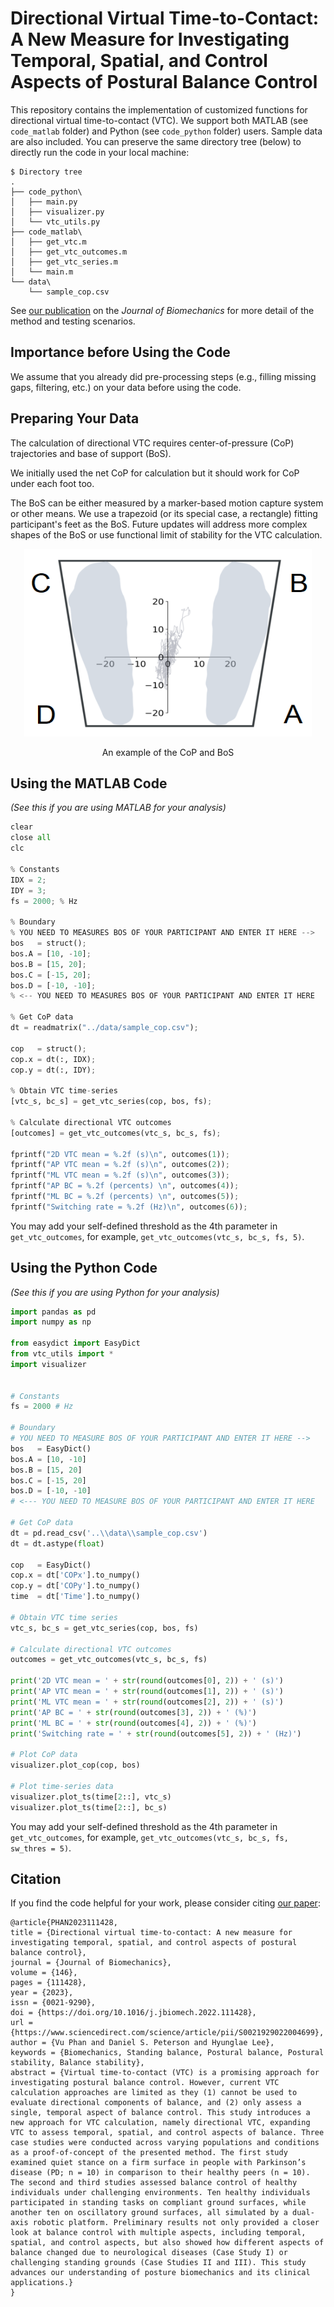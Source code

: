 # Directional Virtual Time-to-Contact: A New Measure for Investigating Temporal, Spatial, and Control Aspects of Postural Balance Control

This repository contains the implementation of customized functions for directional virtual time-to-contact (VTC). We support both MATLAB (see `code_matlab` folder) and Python (see `code_python` folder) users. Sample data are also included. You can preserve the same directory tree (below) to directly run the code in your local machine:

```
$ Directory tree
.
├── code_python\
│   ├── main.py
│   ├── visualizer.py
│   └── vtc_utils.py
├── code_matlab\
│   ├── get_vtc.m
│   ├── get_vtc_outcomes.m
│   ├── get_vtc_series.m
│   └── main.m
└── data\
    └── sample_cop.csv
```

See [our publication](https://www.sciencedirect.com/science/article/pii/S0021929022004699) on the *Journal of Biomechanics* for more detail of the method and testing scenarios. 

## Importance before Using the Code
We assume that you already did pre-processing steps (e.g., filling missing gaps, filtering, etc.) on your data before using the code. 

## Preparing Your Data
The calculation of directional VTC requires center-of-pressure (CoP) trajectories and base of support (BoS). 

We initially used the net CoP for calculation but it should work for CoP under each foot too. 

The BoS can be either measured by a marker-based motion capture system or other means. We use a trapezoid (or its special case, a rectangle) fitting participant's feet as the BoS. Future updates will address more complex shapes of the BoS or use functional limit of stability for the VTC calculation.

<p align="center">
  <img width="460" height="300" src="figures/cop_bos.png">
</p>

<p align="center">
  An example of the CoP and BoS
</p>

## Using the MATLAB Code
*(See this if you are using MATLAB for your analysis)*

```python
clear
close all
clc

% Constants
IDX = 2;
IDY = 3;
fs = 2000; % Hz

% Boundary
% YOU NEED TO MEASURES BOS OF YOUR PARTICIPANT AND ENTER IT HERE -->
bos   = struct();
bos.A = [10, -10];
bos.B = [15, 20];
bos.C = [-15, 20];
bos.D = [-10, -10];
% <-- YOU NEED TO MEASURES BOS OF YOUR PARTICIPANT AND ENTER IT HERE

% Get CoP data
dt = readmatrix("../data/sample_cop.csv");

cop   = struct();
cop.x = dt(:, IDX);
cop.y = dt(:, IDY);

% Obtain VTC time-series
[vtc_s, bc_s] = get_vtc_series(cop, bos, fs);

% Calculate directional VTC outcomes
[outcomes] = get_vtc_outcomes(vtc_s, bc_s, fs);

fprintf("2D VTC mean = %.2f (s)\n", outcomes(1));
fprintf("AP VTC mean = %.2f (s)\n", outcomes(2));
fprintf("ML VTC mean = %.2f (s)\n", outcomes(3));
fprintf("AP BC = %.2f (percents) \n", outcomes(4));
fprintf("ML BC = %.2f (percents) \n", outcomes(5));
fprintf("Switching rate = %.2f (Hz)\n", outcomes(6));
```

You may add your self-defined threshold as the 4th parameter in `get_vtc_outcomes`, for example, `get_vtc_outcomes(vtc_s, bc_s, fs, 5)`.


## Using the Python Code
*(See this if you are using Python for your analysis)*

```python
import pandas as pd 
import numpy as np 

from easydict import EasyDict
from vtc_utils import *
import visualizer


# Constants
fs = 2000 # Hz

# Boundary
# YOU NEED TO MEASURE BOS OF YOUR PARTICIPANT AND ENTER IT HERE -->
bos   = EasyDict()
bos.A = [10, -10]
bos.B = [15, 20]
bos.C = [-15, 20]
bos.D = [-10, -10]
# <--- YOU NEED TO MEASURE BOS OF YOUR PARTICIPANT AND ENTER IT HERE

# Get CoP data
dt = pd.read_csv('..\\data\\sample_cop.csv')
dt = dt.astype(float)

cop   = EasyDict()
cop.x = dt['COPx'].to_numpy()
cop.y = dt['COPy'].to_numpy()
time  = dt['Time'].to_numpy()

# Obtain VTC time series
vtc_s, bc_s = get_vtc_series(cop, bos, fs)

# Calculate directional VTC outcomes
outcomes = get_vtc_outcomes(vtc_s, bc_s, fs)

print('2D VTC mean = ' + str(round(outcomes[0], 2)) + ' (s)')
print('AP VTC mean = ' + str(round(outcomes[1], 2)) + ' (s)')
print('ML VTC mean = ' + str(round(outcomes[2], 2)) + ' (s)')
print('AP BC = ' + str(round(outcomes[3], 2)) + ' (%)')
print('ML BC = ' + str(round(outcomes[4], 2)) + ' (%)')
print('Switching rate = ' + str(round(outcomes[5], 2)) + ' (Hz)')

# Plot CoP data
visualizer.plot_cop(cop, bos)

# Plot time-series data
visualizer.plot_ts(time[2::], vtc_s)
visualizer.plot_ts(time[2::], bc_s)
```

You may add your self-defined threshold as the 4th parameter in `get_vtc_outcomes`, for example, `get_vtc_outcomes(vtc_s, bc_s, fs, sw_thres = 5)`.

## Citation

If you find the code helpful for your work, please consider citing [our paper](https://www.sciencedirect.com/science/article/pii/S0021929022004699):
```
@article{PHAN2023111428,
title = {Directional virtual time-to-contact: A new measure for investigating temporal, spatial, and control aspects of postural balance control},
journal = {Journal of Biomechanics},
volume = {146},
pages = {111428},
year = {2023},
issn = {0021-9290},
doi = {https://doi.org/10.1016/j.jbiomech.2022.111428},
url = {https://www.sciencedirect.com/science/article/pii/S0021929022004699},
author = {Vu Phan and Daniel S. Peterson and Hyunglae Lee},
keywords = {Biomechanics, Standing balance, Postural balance, Postural stability, Balance stability},
abstract = {Virtual time-to-contact (VTC) is a promising approach for investigating postural balance control. However, current VTC calculation approaches are limited as they (1) cannot be used to evaluate directional components of balance, and (2) only assess a single, temporal aspect of balance control. This study introduces a new approach for VTC calculation, namely directional VTC, expanding VTC to assess temporal, spatial, and control aspects of balance. Three case studies were conducted across varying populations and conditions as a proof-of-concept of the presented method. The first study examined quiet stance on a firm surface in people with Parkinson’s disease (PD; n = 10) in comparison to their healthy peers (n = 10). The second and third studies assessed balance control of healthy individuals under challenging environments. Ten healthy individuals participated in standing tasks on compliant ground surfaces, while another ten on oscillatory ground surfaces, all simulated by a dual-axis robotic platform. Preliminary results not only provided a closer look at balance control with multiple aspects, including temporal, spatial, and control aspects, but also showed how different aspects of balance changed due to neurological diseases (Case Study I) or challenging standing grounds (Case Studies II and III). This study advances our understanding of posture biomechanics and its clinical applications.}
}
```

